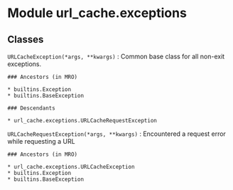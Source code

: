 Module url_cache.exceptions
===========================

Classes
-------

`URLCacheException(*args, **kwargs)`
:   Common base class for all non-exit exceptions.

    ### Ancestors (in MRO)

    * builtins.Exception
    * builtins.BaseException

    ### Descendants

    * url_cache.exceptions.URLCacheRequestException

`URLCacheRequestException(*args, **kwargs)`
:   Encountered a request error while requesting a URL

    ### Ancestors (in MRO)

    * url_cache.exceptions.URLCacheException
    * builtins.Exception
    * builtins.BaseException